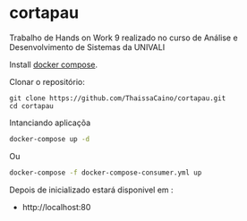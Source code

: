 # cortapau
Trabalho de Hands on Work 9 realizado no curso de Análise e Desenvolvimento de Sistemas da UNIVALI



Install [docker compose](https://docs.docker.com/compose/install/).


Clonar o repositório:

```
git clone https://github.com/ThaissaCaino/cortapau.git
cd cortapau
```

Intanciando aplicaçõa
```sh
docker-compose up -d
```
Ou

```sh
docker-compose -f docker-compose-consumer.yml up
```

Depois de inicializado estará disponivel em :

- http://localhost:80
